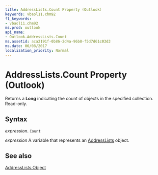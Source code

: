 ```yaml
---
title: AddressLists.Count Property (Outlook)
keywords: vbaol11.chm92
f1_keywords:
- vbaol11.chm92
ms.prod: outlook
api_name:
- Outlook.AddressLists.Count
ms.assetid: aca2191f-0b86-2d4a-96b8-f5d7d61c03d3
ms.date: 06/08/2017
localization_priority: Normal
---
```



# AddressLists.Count Property (Outlook)

Returns a  **Long** indicating the count of objects in the specified collection. Read-only.


## Syntax

_expression_. `Count`

_expression_ A variable that represents an [AddressLists](./Outlook.AddressLists.md) object.


## See also


[AddressLists Object](Outlook.AddressLists.md)

